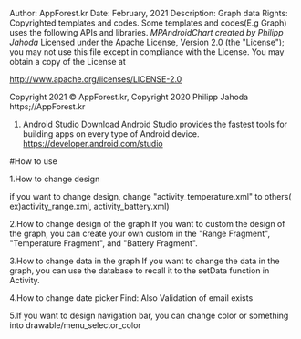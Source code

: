 Author: AppForest.kr
Date: February, 2021
Description: Graph data
Rights: Copyrighted templates and codes. Some templates and codes(E.g Graph) uses the following APIs and libraries. *MPAndroidChart created by Philipp Jahoda*
Licensed under the Apache License, Version 2.0 (the "License"); you may not use this file except in compliance with the License. You may obtain a copy of the License at

http://www.apache.org/licenses/LICENSE-2.0

Copyright 2021 © AppForest.kr, Copyright 2020 Philipp Jahoda
https;//AppForest.kr

1. Android Studio Download
Android Studio provides the fastest tools for building apps on every type of Android device.
https://developer.android.com/studio


#How to use

1.How to change design

if you want to change design,
change "activity_temperature.xml" to others( ex)activity_range.xml, activity_battery.xml)

2.How to change design of the graph
If you want to custom the design of the graph, 
you can create your own custom in the "Range Fragment", "Temperature Fragment", and "Battery Fragment".

3.How to change data in the graph
If you want to change the data in the graph, 
you can use the database to recall it to the setData function in Activity.

4.How to change date picker
Find:
Also Validation of email exists

5.If you want to design navigation bar,
you can change color or something into drawable/menu_selector_color
